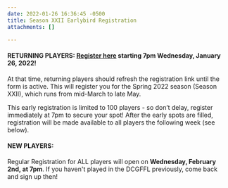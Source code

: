 ```yaml
---
date: 2022-01-26 16:36:45 -0500
title: Season XXII Earlybird Registration
attachments: []

---
```

#### RETURNING PLAYERS: [**Register here**](https://forms.gle/jqHKXyhwa1xAk1pK6 "Season 22 Registration") starting 7pm Wednesday, January 26, 2022!

At that time, returning players should refresh the registration link until the form is active. This will register you for the Spring 2022 season (Season XXII), which runs from mid-March to late May.

This early registration is limited to 100 players - so don’t delay, register immediately at 7pm to secure your spot! After the early spots are filled, registration will be made available to all players the following week (see below).

#### NEW PLAYERS:

Regular Registration for ALL players will open on **Wednesday, February 2nd, at 7pm**.  If you haven't played in the DCGFFL previously, come back and sign up then!